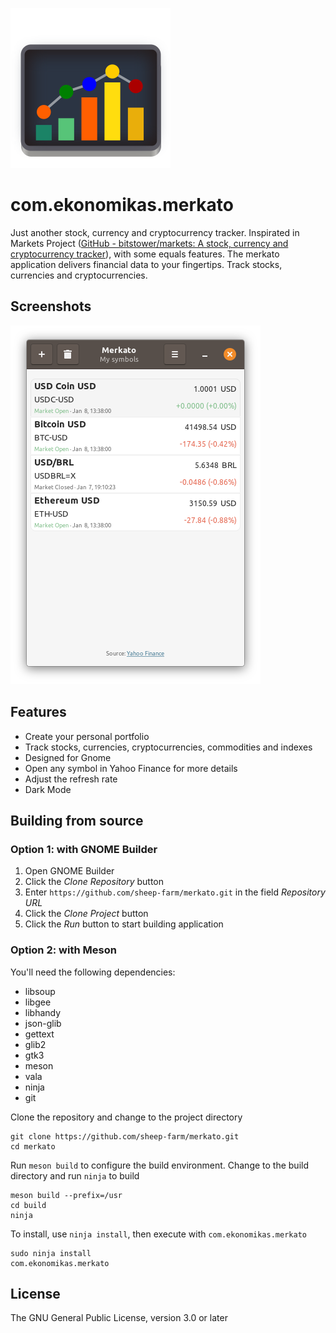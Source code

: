 ![](data/icons/com.ekonomikas.merkato.svg?raw=true)

# com.ekonomikas.merkato

Just another stock, currency and cryptocurrency tracker. Inspirated in Markets Project ([GitHub - bitstower/markets: A stock, currency and cryptocurrency tracker](https://github.com/bitstower/markets)), with some equals features.
The merkato application delivers financial data to your fingertips. Track stocks, currencies and cryptocurrencies.

## Screenshots

![](preview.png?raw=true)

## Features

* Create your personal portfolio
* Track stocks, currencies, cryptocurrencies, commodities and indexes
* Designed for Gnome
* Open any symbol in Yahoo Finance for more details
* Adjust the refresh rate
* Dark Mode

## Building from source

### Option 1: with GNOME Builder

1. Open GNOME Builder
2. Click the _Clone Repository_ button
3. Enter `https://github.com/sheep-farm/merkato.git` in the field _Repository URL_
4. Click the _Clone Project_ button
5. Click the _Run_ button to start building application

### Option 2: with Meson

You'll need the following dependencies:

* libsoup
* libgee
* libhandy
* json-glib
* gettext
* glib2
* gtk3
* meson
* vala
* ninja
* git

Clone the repository and change to the project directory

```
git clone https://github.com/sheep-farm/merkato.git
cd merkato
```

Run `meson build` to configure the build environment. Change to the build directory and run `ninja` to build

```
meson build --prefix=/usr
cd build
ninja
```

To install, use `ninja install`, then execute with `com.ekonomikas.merkato`

```
sudo ninja install
com.ekonomikas.merkato
```

## License

The GNU General Public License, version 3.0 or later
